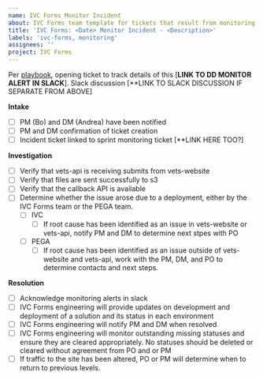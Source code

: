 ```yaml
---
name: IVC Forms Monitor Incident
about: IVC Forms team template for tickets that result from monitoring
title: 'IVC Forms: <Date> Monitor Incident - <Description>'
labels: 'ivc-forms, monitoring'
assignees: ''
project: IVC Forms
---
```


Per [playbook](https://github.com/department-of-veterans-affairs/va.gov-team/blob/master/products/health-care/champva/team/ivc-forms-monitoring-playbook.md), opening ticket to track details of this [**LINK TO DD MONITOR ALERT IN SLACK**].
Slack discussion [**LINK TO SLACK DISCUSSION IF SEPARATE FROM ABOVE]


**Intake**
- [ ] PM (Bo) and DM (Andrea) have been notified
- [ ] PM and DM confirmation of ticket creation
- [ ] Incident ticket linked to sprint monitoring ticket [**LINK HERE TOO?]

**Investigation**
- [ ] Verify that vets-api is receiving submits from vets-website
- [ ] Verify that files are sent successfully to s3
- [ ] Verify that the callback API is available
- [ ] Determine whether the issue arose due to a deployment, either by the IVC Forms team or the PEGA team.
  - [ ] IVC
    - [ ] If root cause has been identified as an issue in vets-website or vets-api, notify PM and DM to determine next stpes with PO
  - [ ] PEGA
    - [ ] If root cause has been identified as an issue outside of vets-website and vets-api, work with the PM, DM, and PO to determine contacts and next steps.

**Resolution**
- [ ] Acknowledge monitoring alerts in slack
- [ ] IVC Forms engineering will provide updates on development and deployment of a solution and its status in each environment
- [ ] IVC Forms engineering will notify PM and DM when resolved
- [ ] IVC Forms engineering will monitor outstanding missing statuses and ensure they are cleared appropriately. No statuses should be deleted or cleared without agreement from PO and or PM
- [ ] If traffic to the site has been altered, PO or PM will determine when to return to previous levels. 
